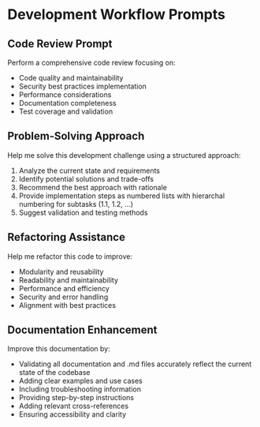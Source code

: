 # Development Workflow Prompts

## Code Review Prompt

Perform a comprehensive code review focusing on:

- Code quality and maintainability
- Security best practices implementation
- Performance considerations
- Documentation completeness
- Test coverage and validation

## Problem-Solving Approach

Help me solve this development challenge using a structured approach:

1. Analyze the current state and requirements
2. Identify potential solutions and trade-offs
3. Recommend the best approach with rationale
4. Provide implementation steps as numbered lists with hierarchal numbering for subtasks (1.1, 1.2, ...)
5. Suggest validation and testing methods

## Refactoring Assistance

Help me refactor this code to improve:

- Modularity and reusability
- Readability and maintainability
- Performance and efficiency
- Security and error handling
- Alignment with best practices

## Documentation Enhancement

Improve this documentation by:

- Validating all documentation and .md files accurately reflect the current state of the codebase
- Adding clear examples and use cases
- Including troubleshooting information
- Providing step-by-step instructions
- Adding relevant cross-references
- Ensuring accessibility and clarity

